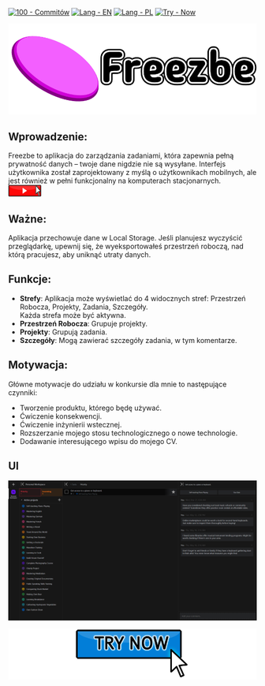 [![100 - Commitów](https://img.shields.io/badge/100-Commitów-2ea44f)](https://100commitow.pl/)
[![Lang - EN](https://img.shields.io/badge/lang-en-2ea44f)](/README.md)
[![Lang - PL](https://img.shields.io/badge/lang-pl-2ea44f)](/README.PL.md)
[![Try - Now](https://img.shields.io/badge/try-now-2ea44f)](https://freezbe.pl/)

[![Freezbe](docs/readme/images/Freezbe_logo.png "Freezbe")](http://www.freezbe.pl/)

## Wprowadzenie:

Freezbe to aplikacja do zarządzania zadaniami, która zapewnia pełną prywatność danych – twoje dane nigdzie nie są wysyłane.
Interfejs użytkownika został zaprojektowany z myślą o użytkownikach mobilnych, ale jest również w pełni funkcjonalny na komputerach stacjonarnych.<br>
[![Video](docs/readme/images/Video.png "Video")](https://youtu.be/E6pg_QPM3Gw)

## Ważne:

Aplikacja przechowuje dane w Local Storage.
Jeśli planujesz wyczyścić przeglądarkę, upewnij się, że wyeksportowałeś przestrzeń roboczą, nad którą pracujesz, aby uniknąć utraty danych.

## Funkcje:

- **Strefy**: Aplikacja może wyświetlać do 4 widocznych stref: Przestrzeń Robocza, Projekty, Zadania, Szczegóły.<br>
  Każda strefa może być aktywna.
- **Przestrzeń Robocza**: Grupuje projekty.
- **Projekty**: Grupują zadania.
- **Szczegóły**: Mogą zawierać szczegóły zadania, w tym komentarze.


## Motywacja:

Główne motywacje do udziału w konkursie dla mnie to następujące czynniki:

- Tworzenie produktu, którego będę używać.
- Ćwiczenie konsekwencji.
- Ćwiczenie inżynierii wstecznej.
- Rozszerzanie mojego stosu technologicznego o nowe technologie.
- Dodawanie interesującego wpisu do mojego CV.

## UI

[![UI](docs/readme/images/PreviewCurrentUserInterface.png "UI")](http://www.freezbe.pl/)

[![Freezbe](docs/readme/images/TryNow.png "Freezbe")](http://www.freezbe.pl/)